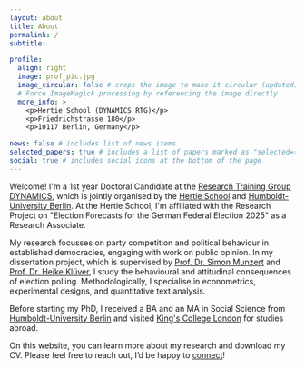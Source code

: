 ```yaml
---
layout: about
title: About
permalink: /
subtitle:

profile:
  align: right
  image: prof_pic.jpg
  image_circular: false # crops the image to make it circular (updated)
  # Force ImageMagick processing by referencing the image directly
  more_info: >
    <p>Hertie School (DYNAMICS RTG)</p>
    <p>Friedrichstrasse 180</p>
    <p>10117 Berlin, Germany</p>

news: false # includes list of news items
selected_papers: true # includes a list of papers marked as "selected={true}"
social: true # includes social icons at the bottom of the page
---
```


Welcome! I'm a 1st year Doctoral Candidate at the [Research Training Group DYNAMICS](https://www.sowi.hu-berlin.de/en/dynamics), which is jointly organised by the [Hertie School](https://www.hertie-school.org/en/) and [Humboldt-University Berlin](https://www.hu-berlin.de/en/). At the Hertie School, I'm affiliated with the Research Project on "Election Forecasts for the German Federal Election 2025" as a Research Associate.

My research focusses on party competition and political behaviour in established democracies, engaging with work on public opinion. In my dissertation project, which is supervised by [Prof. Dr. Simon Munzert](https://simonmunzert.com/) and [Prof. Dr. Heike Klüver](https://www.heike-kluever.com/), I study the behavioural and attitudinal consequences of election polling. Methodologically, I specialise in econometrics, experimental designs, and quantitative text analysis.

Before starting my PhD, I received a BA and an MA in Social Science from [Humboldt-University Berlin](https://www.hu-berlin.de/en/) and visited [King's College London](https://www.kcl.ac.uk/) for studies abroad.

On this website, you can learn more about my research and download my CV. Please feel free to reach out, I’d be happy to [connect](mailto:e.koch@hertie-school.org)!
